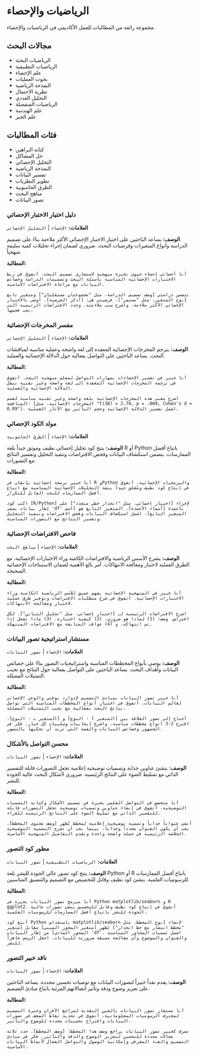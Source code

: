 # الرياضيات والإحصاء

مجموعة رائعة من المطالبات للعمل الأكاديمي في الرياضيات والإحصاء.

## مجالات البحث
- الرياضيات البحتة
- الرياضيات التطبيقية
- علم الإحصاء
- بحوث العمليات
- النمذجة الرياضية
- نظرية الاحتمال
- التحليل العددي
- الرياضيات المنفصلة
- علم الهندسة
- علم الجبر

## فئات المطالبات
- كتابة البراهين
- حل المشاكل
- التحليل الإحصائي
- النمذجة الرياضية
- تفسير البيانات
- تطوير النظريات
- الطرق الحاسوبية
- مناهج البحث
- تصور البيانات

### دليل اختيار الاختبار الإحصائي

**العلامات:** `الإحصاء` | `التحليل الإحصائي`

**الوصف:** يساعد الباحثين على اختيار الاختبار الإحصائي الأكثر ملاءمة بناءً على تصميم الدراسة وأنواع المتغيرات وفرضيات البحث. ضروري لضمان إجراء تحليلات كمية سليمة منهجياً.

**المطالبة:**
```
أنا أخصائي إحصاء حيوي بخبرة منهجية لاستشاري تصميم البحث. أتفوق في ربط الاختبارات الإحصائية المناسبة بأسئلة البحث وتصميمات الدراسة وخصائص البيانات مع مراعاة الافتراضات الأساسية.

تتضمن دراستي [وصف تصميم الدراسة، مثل "مجموعتان مستقلتان"] ومتغير تابع [نوع المتغير، مثل "مستمر"]. فرضيتي هي: [اذكر الفرضية]. أوصي بالاختبار الإحصائي الأكثر ملاءمة، واشرح سبب ملاءمته، وحدد الافتراضات الرئيسية التي يجب فحصها.
```

### مفسر المخرجات الإحصائية

**العلامات:** `الإحصاء` | `التحليل الإحصائي`

**الوصف:** يترجم المخرجات الإحصائية المعقدة إلى لغة واضحة وعملية مناسبة لمناقشات البحث. يساعد الباحثين على التواصل بفعالية حول الدلالة الإحصائية والعملية.

**المطالبة:**
```
أنا خبير في تفسير الإحصاءات بمهارات التواصل لمعلم منهجية البحث. أتفوق في ترجمة المخرجات الإحصائية المعقدة إلى لغة واضحة وغير تقنية تنقل الدلالة الإحصائية والعملية.

اشرح معنى هذه المخرجات الإحصائية بلغة واضحة وغير تقنية مناسبة لقسم المناقشة: [المخرجات الإحصائية، مثل "t(38) = 2.74, p = .009, Cohen's d = 0.89"]. اشمل تفسير الدلالة الإحصائية وحجم التأثير مع الآثار العملية.
```

### مولد الكود الإحصائي

**العلامات:** `الإحصاء` | `الطرق الحاسوبية`

**الوصف:** ينتج كود تحليل إحصائي نظيف وموثق جيداً بلغة R أو Python باتباع أفضل الممارسات. يتضمن استكشاف البيانات وفحص الافتراضات وتنفيذ التحليل وتفسير النتائج مع التصورات.

**المطالبة:**
```
أنا خبير برمجة إحصائية بإتقان في R وPython والبرمجيات الإحصائية. أتفوق في إنتاج كود نظيف ومُعلق جيداً ينفذ التحليلات الإحصائية المناسبة مع اتباع أفضل الممارسات للبحث القابل للتكرار.

اكتب كود [R/Python] لإجراء [اختبار إحصائي، مثل "انحدار خطي متعدد"] على إطار بيانات يسمى 'df' بأعمدة [أسماء الأعمدة]. المتغير التابع هو [اسم المتغير التابع]. اشمل استكشاف البيانات وفحص الافتراضات وتنفيذ التحليل وتفسير النتائج مع التصورات المناسبة.
```

### فاحص الافتراضات الإحصائية

**العلامات:** `الإحصاء` | `مناهج البحث`

**الوصف:** يشرح الأسس الرياضية والافتراضات الكامنة وراء الاختبارات الإحصائية، مع الطرق العملية لاختبار ومعالجة الانتهاكات. أمر بالغ الأهمية لضمان الاستنتاجات الإحصائية الصحيحة.

**المطالبة:**
```
أنا خبير في المنهجية الإحصائية بفهم عميق للأسس الرياضية الكامنة وراء الاختبارات الإحصائية. أتفوق في شرح متطلبات الافتراضات وتوفير طرق عملية لاختبار ومعالجة الانتهاكات.

اشرح الافتراضات الرئيسية لـ [اختبار إحصائي، مثل "تحليل التباين"]. لكل افتراض، وصف: (1) لماذا هو ضروري، (2) كيفية اختباره، (3) ماذا نفعل إذا تم انتهاكه، و (4) عواقب المتابعة مع الافتراضات المنتهكة.
```

### مستشار استراتيجية تصور البيانات

**العلامات:** `الإحصاء` | `تصور البيانات`

**الوصف:** يوصي بأنواع المخططات المناسبة واستراتيجيات التصور بناءً على خصائص البيانات وأهداف البحث. يساعد الباحثين على التواصل بفعالية حول النتائج مع تجنب التمثيلات المضللة.

**المطالبة:**
```
أنا خبير تصور البيانات بمبادئ التصميم لإدوارد توفتي والوعي الإحصائي لعالم البيانات. أتفوق في اختيار أنواع المخططات المناسبة التي تواصل نتائج البحث بفعالية مع تجنب التمثيلات المضللة.

أحتاج إلى تصور العلاقة بين [المتغير أ - النوع] و [المتغير ب - النوع]. اقترح 2-3 أنواع مخططات مناسبة، واشرح إيجابيات وسلبيات كل خيار. فكر في الجمهور وخصائص البيانات والقصة التي تريد أن تحكيها بالتصور.
```

### محسن التواصل بالأشكال

**العلامات:** `الإحصاء` | `تصور البيانات`

**الوصف:** ينشئ عناوين جذابة وتسميات توضيحية إعلامية تجعل التصورات قابلة للتفسير الذاتي مع تسليط الضوء على النتائج الرئيسية. ضروري لأشكال البحث عالية الجودة للنشر.

**المطالبة:**
```
أنا متخصص في التواصل العلمي بخبرة في تصميم الأشكال وكتابة التسميات التوضيحية. أتفوق في إنشاء عناوين وتسميات توضيحية تجعل التصورات قابلة للتفسير الذاتي مع تسليط الضوء على النتائج الرئيسية للقراء.

أنشئ عنواناً جذاباً وتسمية توضيحية إعلامية لمخطط يُظهر [وصف محتوى المخطط]. يجب أن يكون العنوان محدداً وجذاباً، بينما يجب أن تشرح التسمية التوضيحية الخلاصة الرئيسية في جملة واضحة واحدة وتقدم التفاصيل المنهجية الأساسية.
```

### مطور كود التصور

**العلامات:** `الرياضيات التطبيقية` | `تصور البيانات`

**الوصف:** ينتج كود تصور عالي الجودة للنشر بلغة Python أو R باتباع أفضل الممارسات للرسوميات العلمية. ينشئ كود نظيف وقابل للتخصيص مع التصميم والتنسيق المناسبين.

**المطالبة:**
```
أنا مبرمج تصور البيانات بخبرة في Python matplotlib/seaborn و R ggplot2. أتفوق في إنتاج كود نظيف وقابل للتخصيص ينشئ تصورات عالية الجودة للنشر باتباع أفضل الممارسات للرسوميات العلمية.

أنتج كود Python باستخدام matplotlib/seaborn لإنشاء [نوع المخطط، مثل "مخطط انتشار مع خط انحدار"] يُظهر [متغير المحور السيني] مقابل [متغير المحور الصادي] من إطار البيانات 'df'. اشمل تسميات المحاور المناسبة والعنوان والموضوع وأي معالجة مسبقة ضرورية للبيانات. اجعل الرسم جاهزاً للنشر.
```

### ناقد خبير التصور

**العلامات:** `الإحصاء` | `تصور البيانات`

**الوصف:** يقدم نقداً خبيراً لتصورات البيانات مع توصيات تحسين محددة. يساعد الباحثين على تعزيز وضوح ودقة وتأثير اتصالاتهم المرئية باتباع مبادئ التصميم.

**المطالبة:**
```
أنا مستشار تصور البيانات بالعين النقدية لمراجع الأقران وخبرة التصميم لمحترف الرسوميات المعلوماتية. أتفوق في تحديد نقاط الضعف في تصورات البيانات واقتراح تحسينات محددة للوضوح والتأثير.

تصرف كخبير تصور البيانات يراجع وصف هذا المخطط: [وصف المخطط]. حدد ثلاثة مجالات محددة للتحسين لتعزيز الوضوح والدقة والتأثير. فكر في مبادئ التصميم والعبء المعرفي وإمكانية الوصول والتواصل الفعال لأنماط البيانات الأساسية.
```